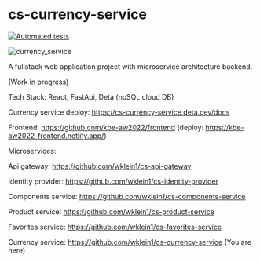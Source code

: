 # cs-currency-service

[![Automated tests](https://github.com/wklein1/cs-currency-service/actions/workflows/python-app.yml/badge.svg?branch=main)](https://github.com/wklein1/cs-currency-service/actions/workflows/python-app.yml)

![currency_service](https://user-images.githubusercontent.com/75163928/200688461-2385e51d-5e15-48f1-957c-7bed179c1334.jpg)

A fullstack web application project with microservice architecture backend.

(Work in progress)

Tech Stack: React, FastApi, Deta (noSQL cloud DB)

Currency service deploy: https://cs-currency-service.deta.dev/docs

Frontend: https://github.com/kbe-aw2022/frontend (deploy: https://kbe-aw2022-frontend.netlify.app/)

Microservices:

Api gateway: https://github.com/wklein1/cs-api-gateway

Identity provider: https://github.com/wklein1/cs-identity-provider

Components service: https://github.com/wklein1/cs-components-service

Product service: https://github.com/wklein1/cs-product-service

Favorites service: https://github.com/wklein1/cs-favorites-service

Currency service: https://github.com/wklein1/cs-currency-service  (You are here)
